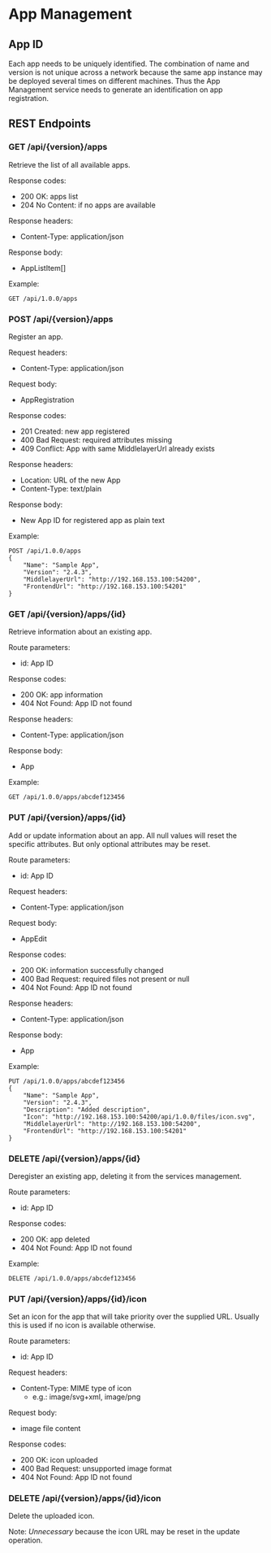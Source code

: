 # App Management

## App ID

Each app needs to be uniquely identified. The combination of name and version is not unique across a network because the same app instance may be deployed several times on different machines. Thus the App Management service needs to generate an identification on app registration.

## REST Endpoints

### GET /api/{version}/apps
Retrieve the list of all available apps.

Response codes:
- 200 OK: apps list
- 204 No Content: if no apps are available

Response headers:
- Content-Type: application/json

Response body:
- AppListItem[]

Example:
```
GET /api/1.0.0/apps
```

### POST /api/{version}/apps
Register an app.

Request headers:
- Content-Type: application/json

Request body:
- AppRegistration

Response codes:
- 201 Created: new app registered
- 400 Bad Request: required attributes missing
- 409 Conflict: App with same MiddlelayerUrl already exists

Response headers:
- Location: URL of the new App
- Content-Type: text/plain

Response body:
- New App ID for registered app as plain text

Example:
```
POST /api/1.0.0/apps
{
    "Name": "Sample App",
    "Version": "2.4.3",
    "MiddlelayerUrl": "http://192.168.153.100:54200",
    "FrontendUrl": "http://192.168.153.100:54201"
}
```

### GET /api/{version}/apps/{id}
Retrieve information about an existing app.

Route parameters:
- id: App ID

Response codes:
- 200 OK: app information
- 404 Not Found: App ID not found

Response headers:
- Content-Type: application/json

Response body:
- App

Example:
```
GET /api/1.0.0/apps/abcdef123456
```

### PUT /api/{version}/apps/{id}
Add or update information about an app. All null values will reset the specific attributes. But only optional attributes may be reset.

Route parameters:
- id: App ID

Request headers:
- Content-Type: application/json

Request body:
- AppEdit

Response codes:
- 200 OK: information successfully changed
- 400 Bad Request: required files not present or null
- 404 Not Found: App ID not found

Response headers:
- Content-Type: application/json

Response body:
- App

Example:
```
PUT /api/1.0.0/apps/abcdef123456
{
    "Name": "Sample App",
    "Version": "2.4.3",
    "Description": "Added description",
    "Icon": "http://192.168.153.100:54200/api/1.0.0/files/icon.svg",
    "MiddlelayerUrl": "http://192.168.153.100:54200",
    "FrontendUrl": "http://192.168.153.100:54201"
}
```

### DELETE /api/{version}/apps/{id}
Deregister an existing app, deleting it from the services management.

Route parameters:
- id: App ID

Response codes:
- 200 OK: app deleted
- 404 Not Found: App ID not found

Example:
```
DELETE /api/1.0.0/apps/abcdef123456
```

### PUT /api/{version}/apps/{id}/icon
Set an icon for the app that will take priority over the supplied URL. Usually this is used if no icon is available otherwise.

Route parameters:
- id: App ID

Request headers:
- Content-Type: MIME type of icon
    - e.g.: image/svg+xml, image/png

Request body:
- image file content

Response codes:
- 200 OK: icon uploaded
- 400 Bad Request: unsupported image format
- 404 Not Found: App ID not found

### DELETE /api/{version}/apps/{id}/icon
Delete the uploaded icon.

Note: *Unnecessary* because the icon URL may be reset in the update operation.
